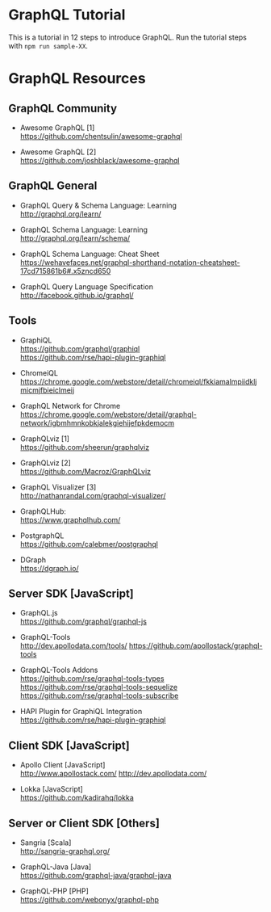 
GraphQL Tutorial
================

This is a tutorial in 12 steps to introduce GraphQL.
Run the tutorial steps with `npm run sample-XX`.

GraphQL Resources
=================

GraphQL Community
-----------------

- Awesome GraphQL [1]<br/>
  https://github.com/chentsulin/awesome-graphql

- Awesome GraphQL [2]<br/>
  https://github.com/joshblack/awesome-graphql

GraphQL General
---------------

- GraphQL Query & Schema Language: Learning<br/>
  http://graphql.org/learn/

- GraphQL Schema Language: Learning<br/>
  http://graphql.org/learn/schema/

- GraphQL Schema Language: Cheat Sheet<br/>
  https://wehavefaces.net/graphql-shorthand-notation-cheatsheet-17cd715861b6#.x5zncd650

- GraphQL Query Language Specification<br/>
  http://facebook.github.io/graphql/

Tools
-----

- GraphiQL<br/>
  https://github.com/graphql/graphiql<br/>
  https://github.com/rse/hapi-plugin-graphiql

- ChromeiQL<br/>
  https://chrome.google.com/webstore/detail/chromeiql/fkkiamalmpiidkljmicmjfbieiclmeij

- GraphQL Network for Chrome<br/>
  https://chrome.google.com/webstore/detail/graphql-network/igbmhmnkobkjalekgiehijefpkdemocm

- GraphQLviz [1]<br/>
  https://github.com/sheerun/graphqlviz

- GraphQLviz [2]<br/>
  https://github.com/Macroz/GraphQLviz

- GraphQL Visualizer [3]<br/>
  http://nathanrandal.com/graphql-visualizer/

- GraphQLHub:<br/>
  https://www.graphqlhub.com/

- PostgraphQL<br/>
  https://github.com/calebmer/postgraphql

- DGraph<br/>
  https://dgraph.io/

Server SDK [JavaScript]
-----------------------

- GraphQL.js<br/>
  https://github.com/graphql/graphql-js

- GraphQL-Tools<br/>
  http://dev.apollodata.com/tools/
  https://github.com/apollostack/graphql-tools

- GraphQL-Tools Addons<br/>
  https://github.com/rse/graphql-tools-types
  https://github.com/rse/graphql-tools-sequelize
  https://github.com/rse/graphql-tools-subscribe

- HAPI Plugin for GraphiQL Integration<br/>
  https://github.com/rse/hapi-plugin-graphiql

Client SDK [JavaScript]
-----------------------

- Apollo Client [JavaScript]<br/>
  http://www.apollostack.com/
  http://dev.apollodata.com/

- Lokka [JavaScript]<br/>
  https://github.com/kadirahq/lokka

Server or Client SDK [Others]
-----------------------------

- Sangria [Scala]<br/>
  http://sangria-graphql.org/

- GraphQL-Java [Java]<br/>
  https://github.com/graphql-java/graphql-java

- GraphQL-PHP [PHP]<br/>
  https://github.com/webonyx/graphql-php

